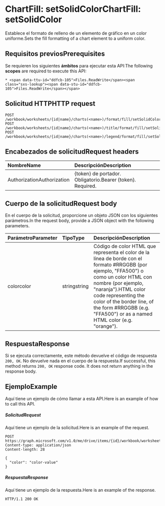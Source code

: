 # <a name="chartfill-setsolidcolor"></a><span data-ttu-id="ddfcb-101">ChartFill: setSolidColor</span><span class="sxs-lookup"><span data-stu-id="ddfcb-101">ChartFill: setSolidColor</span></span>

<span data-ttu-id="ddfcb-102">Establece el formato de relleno de un elemento de gráfico en un color uniforme.</span><span class="sxs-lookup"><span data-stu-id="ddfcb-102">Sets the fill formatting of a chart element to a uniform color.</span></span>
## <a name="prerequisites"></a><span data-ttu-id="ddfcb-103">Requisitos previos</span><span class="sxs-lookup"><span data-stu-id="ddfcb-103">Prerequisites</span></span>
<span data-ttu-id="ddfcb-104">Se requieren los siguientes **ámbitos** para ejecutar esta API:</span><span class="sxs-lookup"><span data-stu-id="ddfcb-104">The following **scopes** are required to execute this API:</span></span> 

    * <span data-ttu-id="ddfcb-105">Files.ReadWrite</span><span class="sxs-lookup"><span data-stu-id="ddfcb-105">Files.ReadWrite</span></span>

## <a name="http-request"></a><span data-ttu-id="ddfcb-106">Solicitud HTTP</span><span class="sxs-lookup"><span data-stu-id="ddfcb-106">HTTP request</span></span>
<!-- { "blockType": "ignored" } -->
```http
POST /workbook/worksheets/{id|name}/charts(<name>)/format/fill/setSolidColor
POST /workbook/worksheets/{id|name}/charts(<name>)/title/format/fill/setSolidColor
POST /workbook/worksheets/{id|name}/charts(<name>)/legend/format/fill/setSolidColor

```
## <a name="request-headers"></a><span data-ttu-id="ddfcb-107">Encabezados de solicitud</span><span class="sxs-lookup"><span data-stu-id="ddfcb-107">Request headers</span></span>
| <span data-ttu-id="ddfcb-108">Nombre</span><span class="sxs-lookup"><span data-stu-id="ddfcb-108">Name</span></span>       | <span data-ttu-id="ddfcb-109">Descripción</span><span class="sxs-lookup"><span data-stu-id="ddfcb-109">Description</span></span>|
|:---------------|:----------|
| <span data-ttu-id="ddfcb-110">Authorization</span><span class="sxs-lookup"><span data-stu-id="ddfcb-110">Authorization</span></span>  | <span data-ttu-id="ddfcb-p101">{token} de portador. Obligatorio.</span><span class="sxs-lookup"><span data-stu-id="ddfcb-p101">Bearer {token}. Required.</span></span> |


## <a name="request-body"></a><span data-ttu-id="ddfcb-113">Cuerpo de la solicitud</span><span class="sxs-lookup"><span data-stu-id="ddfcb-113">Request body</span></span>
<span data-ttu-id="ddfcb-114">En el cuerpo de la solicitud, proporcione un objeto JSON con los siguientes parámetros.</span><span class="sxs-lookup"><span data-stu-id="ddfcb-114">In the request body, provide a JSON object with the following parameters.</span></span>

| <span data-ttu-id="ddfcb-115">Parámetro</span><span class="sxs-lookup"><span data-stu-id="ddfcb-115">Parameter</span></span>    | <span data-ttu-id="ddfcb-116">Tipo</span><span class="sxs-lookup"><span data-stu-id="ddfcb-116">Type</span></span>   |<span data-ttu-id="ddfcb-117">Descripción</span><span class="sxs-lookup"><span data-stu-id="ddfcb-117">Description</span></span>|
|:---------------|:--------|:----------|
|<span data-ttu-id="ddfcb-118">color</span><span class="sxs-lookup"><span data-stu-id="ddfcb-118">color</span></span>|<span data-ttu-id="ddfcb-119">string</span><span class="sxs-lookup"><span data-stu-id="ddfcb-119">string</span></span>|<span data-ttu-id="ddfcb-120">Código de color HTML que representa el color de la línea de borde con el formato #RRGGBB (por ejemplo, "FFA500") o como un color HTML con nombre (por ejemplo, "naranja").</span><span class="sxs-lookup"><span data-stu-id="ddfcb-120">HTML color code representing the color of the border line, of the form #RRGGBB (e.g. "FFA500") or as a named HTML color (e.g. "orange").</span></span>|

## <a name="response"></a><span data-ttu-id="ddfcb-121">Respuesta</span><span class="sxs-lookup"><span data-stu-id="ddfcb-121">Response</span></span>

<span data-ttu-id="ddfcb-p102">Si se ejecuta correctamente, este método devuelve el código de respuesta `200, OK`. No devuelve nada en el cuerpo de la respuesta.</span><span class="sxs-lookup"><span data-stu-id="ddfcb-p102">If successful, this method returns `200, OK` response code. It does not return anything in the response body.</span></span>

## <a name="example"></a><span data-ttu-id="ddfcb-124">Ejemplo</span><span class="sxs-lookup"><span data-stu-id="ddfcb-124">Example</span></span>
<span data-ttu-id="ddfcb-125">Aquí tiene un ejemplo de cómo llamar a esta API.</span><span class="sxs-lookup"><span data-stu-id="ddfcb-125">Here is an example of how to call this API.</span></span>
##### <a name="request"></a><span data-ttu-id="ddfcb-126">Solicitud</span><span class="sxs-lookup"><span data-stu-id="ddfcb-126">Request</span></span>
<span data-ttu-id="ddfcb-127">Aquí tiene un ejemplo de la solicitud.</span><span class="sxs-lookup"><span data-stu-id="ddfcb-127">Here is an example of the request.</span></span>
<!-- {
  "blockType": "request",
  "name": "chartfill_setsolidcolor"
}-->
```http
POST https://graph.microsoft.com/v1.0/me/drive/items/{id}/workbook/worksheets/{id|name}/charts(<name>)/format/fill/setSolidColor
Content-type: application/json
Content-length: 28

{
  "color": "color-value"
}
```

##### <a name="response"></a><span data-ttu-id="ddfcb-128">Respuesta</span><span class="sxs-lookup"><span data-stu-id="ddfcb-128">Response</span></span>
<span data-ttu-id="ddfcb-129">Aquí tiene un ejemplo de la respuesta.</span><span class="sxs-lookup"><span data-stu-id="ddfcb-129">Here is an example of the response.</span></span> 
<!-- {
  "blockType": "response",
  "truncated": true,
  "@odata.type": "microsoft.graph.none"
} -->
```http
HTTP/1.1 200 OK
```

<!-- uuid: 8fcb5dbc-d5aa-4681-8e31-b001d5168d79
2015-10-25 14:57:30 UTC -->
<!-- {
  "type": "#page.annotation",
  "description": "ChartFill: setSolidColor",
  "keywords": "",
  "section": "documentation",
  "tocPath": ""
}-->